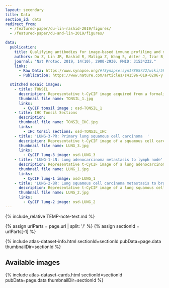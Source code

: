 ```yaml
---
layout: secondary
title: Data
section_id: data
redirect_from:
  - /featured-paper/du-lin-rashid-2019/figures/
  - /featured-paper/du-and-lin-2019/figures/

data:
  publication:
    title: Qualifying antibodies for image-based immune profiling and multiplexed tissue imaging
    authors: Du Z, Lin JR, Rashid R, Maliga Z, Wang S, Aster J, Izar B, Sorger PK, Santagata S.
    journal: "Nat Protoc. 2019, 14(10), 2900-2930. PMID: 31534232."
    links:
      - Raw Data: https://www.synapse.org/#!Synapse:syn17865732/wiki/592782
      - Publication: https://www.nature.com/articles/s41596-019-0206-y

  stitched mosaic images:
    - title: TONSIL
      description: Representative t-CyCIF image acquired from a formalin-fixed, paraffin-embedded (FFPE) human tonsil tissue section stitched together using ASHLAR software from 224 fields acquired using a 40X/0.6NA objective.
      thumbnail file name: TONSIL_1.jpg
      links:
        - CyCIF tonsil image : osd-TONSIL_1
    - title: IHC Tonsil Sections
      description:
      thumbnail file name: TONSIL_IHC.jpg
      links:
        - IHC tonsil sections: osd-TONSIL_IHC
    - title: 'LUNG-3-PR: Primary lung squamous cell carcinoma  '
      description: Representative t-CyCIF image of a squamous cell carcinoma of the lung stitched together using ASHLAR software from 132 fields using a 40X/0.6NA objective.
      thumbnail file name: LUNG_3.jpg
      links:
        - CyCIF lung-3 image: osd-LUNG_3
    - title: 'LUNG-1-LN: Lung adenocarcinoma metastasis to lymph node'
      description: Representative t-CyCIF image of a lung adenocarcinoma metastasis to a lymph node stitched together using ASHLAR software from 80 fields using a 40X/0.6NA objective.
      thumbnail file name: LUNG_1.jpg
      links:
        - CyCIF lung-1 image: osd-LUNG_1
    - title: 'LUNG-2-BR: Lung squamous cell carcinoma metastasis to brain'
      description: Representative t-CyCIF image of a lung squamous cell carcinoma metastasis to the brain stitched together using ASHLAR software from 187 fields using a 40X/0.6NA objective.
      thumbnail file name: LUNG_2.jpg
      links:
        - CyCIF lung-2 image: osd-LUNG_2
---
```


{% include_relative TEMP-note-text.md %}

{% assign urlParts = page.url | split: '/' %}
{% assign sectionId = urlParts[-1] %}

{% include atlas-dataset-info.html
    sectionId=sectionId
    pubData=page.data
    thumbnailDir=sectionId %}

## Available images

{% include atlas-dataset-cards.html
    sectionId=sectionId
    pubData=page.data
    thumbnailDir=sectionId %}
